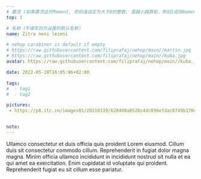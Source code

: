 ```yaml
---
# 置顶 (如需置顶这片Moment, 则将值设定为大于0的整数, 值越小越靠前，例如1会将moment放在最顶端)
top: 1

# 名称（不填写则为设置的默认名称）
name: Zitra neni lezeni

# nehop carabiner is default if empty
# https://raw.githubusercontent.com/filiprafaj/nehop/main//martin.jpg
# https://raw.githubusercontent.com/filiprafaj/nehop/main//kuba.jpg
avatar: https://raw.githubusercontent.com/filiprafaj/nehop/main//kuba.jpg

date: 2022-05-28T16:05:06+02:00

tags:
#  - tag1
#  - tag2

pictures:
 - https://p8.itc.cn/images01/20210119/628400a0528c4dc696efdac8749b176d.jpeg


note:
---
```

Ullamco consectetur et duis officia quis proident Lorem eiusmod. Cillum duis sit consectetur commodo cillum. Reprehenderit in fugiat dolor magna magna. Minim officia ullamco incididunt in incididunt nostrud sit nulla et ea qui amet ea exercitation. Enim cupidatat id voluptate qui proident. Reprehenderit fugiat eu sit cillum esse pariatur.

